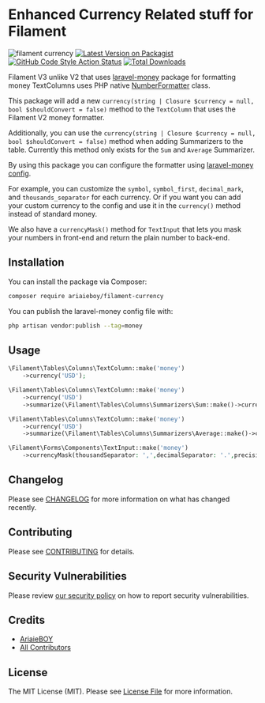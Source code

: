 # Enhanced Currency Related stuff for Filament
![filament currency](https://banners.beyondco.de/Filament%20Currency.jpeg?theme=dark&packageManager=composer+require&packageName=ariaieboy%2Ffilament-currency&pattern=texture&style=style_2&description=Filament+laravel-money+formatter&md=1&showWatermark=1&fontSize=150px&images=currency-dollar&widths=500&heights=500)
[![Latest Version on Packagist](https://img.shields.io/packagist/v/ariaieboy/filament-currency.svg?style=flat-square)](https://packagist.org/packages/ariaieboy/filament-currency)
[![GitHub Code Style Action Status](https://img.shields.io/github/actions/workflow/status/ariaieboy/filament-currency/fix-php-code-styling.yml?label=code%20style&style=flat-square)](https://github.com/ariaieboy/filament-currency/actions?query=workflow%3A"Fix+PHP+Code+Styling"+branch%3Amain)
[![Total Downloads](https://img.shields.io/packagist/dt/ariaieboy/filament-currency.svg?style=flat-square)](https://packagist.org/packages/ariaieboy/filament-currency)

Filament V3 unlike V2 that uses [laravel-money](https://github.com/akaunting/laravel-money) package for formatting money TextColumns uses PHP native [NumberFormatter](https://www.php.net/manual/en/class.numberformatter.php) class.

This package will add a new `currency(string | Closure $currency = null, bool $shouldConvert = false)` method to the `TextColumn` that uses the Filament V2 money formatter.

Additionally, you can use the `currency(string | Closure $currency = null, bool $shouldConvert = false)` method when adding Summarizers to the table. Currently this method only exists for the `Sum` and `Average` Summarizer.

By using this package you can configure the formatter using [laravel-money config](https://github.com/akaunting/laravel-money/blob/master/config/money.php).

For example, you can customize the `symbol`, `symbol_first`, `decimal_mark`, and `thousands_separator` for each currency. Or if you want you can add your custom currency to the config and use it in the `currency()` method instead of standard money.

We also have a `currencyMask()` method for `TextInput` that lets you mask your numbers in front-end and return the plain number to back-end.
## Installation

You can install the package via Composer:

```bash
composer require ariaieboy/filament-currency
```

You can publish the laravel-money config file with:

```bash
php artisan vendor:publish --tag=money
```

## Usage

```php
\Filament\Tables\Columns\TextColumn::make('money')
    ->currency('USD');

\Filament\Tables\Columns\TextColumn::make('money')
    ->currency('USD')
    ->summarize(\Filament\Tables\Columns\Summarizers\Sum::make()->currency());

\Filament\Tables\Columns\TextColumn::make('money')
    ->currency('USD')
    ->summarize(\Filament\Tables\Columns\Summarizers\Average::make()->currency());

\Filament\Forms\Components\TextInput::make('money')
    ->currencyMask(thousandSeparator: ',',decimalSeparator: '.',precision: 2)
```

## Changelog

Please see [CHANGELOG](CHANGELOG.md) for more information on what has changed recently.

## Contributing

Please see [CONTRIBUTING](.github/CONTRIBUTING.md) for details.

## Security Vulnerabilities

Please review [our security policy](../../security/policy) on how to report security vulnerabilities.

## Credits

- [AriaieBOY](https://github.com/ariaieboy)
- [All Contributors](../../contributors)

## License

The MIT License (MIT). Please see [License File](LICENSE.md) for more information.
